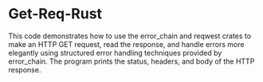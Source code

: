 # Get-Req-Rust

This code demonstrates how to use the error_chain and reqwest crates to make an HTTP GET request, read the response, and handle errors more elegantly using structured error handling techniques provided by error_chain.
The program prints the status, headers, and body of the HTTP response.
